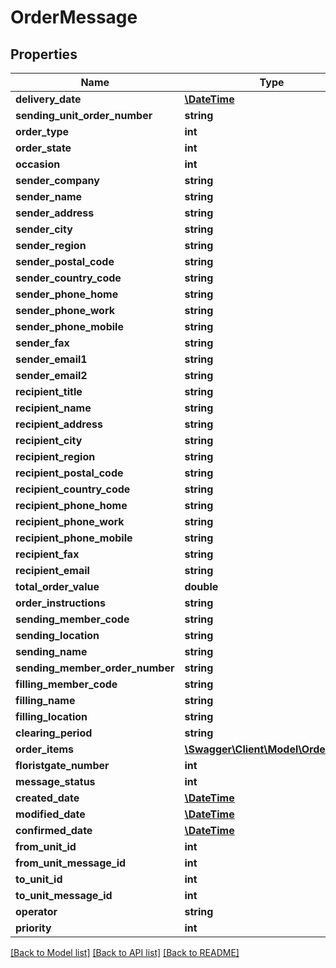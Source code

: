 # OrderMessage

## Properties
Name | Type | Description | Notes
------------ | ------------- | ------------- | -------------
**delivery_date** | [**\DateTime**](\DateTime.md) |  | [optional] 
**sending_unit_order_number** | **string** |  | [optional] 
**order_type** | **int** |  | [optional] 
**order_state** | **int** |  | [optional] 
**occasion** | **int** |  | [optional] 
**sender_company** | **string** |  | [optional] 
**sender_name** | **string** |  | [optional] 
**sender_address** | **string** |  | [optional] 
**sender_city** | **string** |  | [optional] 
**sender_region** | **string** |  | [optional] 
**sender_postal_code** | **string** |  | [optional] 
**sender_country_code** | **string** |  | [optional] 
**sender_phone_home** | **string** |  | [optional] 
**sender_phone_work** | **string** |  | [optional] 
**sender_phone_mobile** | **string** |  | [optional] 
**sender_fax** | **string** |  | [optional] 
**sender_email1** | **string** |  | [optional] 
**sender_email2** | **string** |  | [optional] 
**recipient_title** | **string** |  | [optional] 
**recipient_name** | **string** |  | [optional] 
**recipient_address** | **string** |  | [optional] 
**recipient_city** | **string** |  | [optional] 
**recipient_region** | **string** |  | [optional] 
**recipient_postal_code** | **string** |  | [optional] 
**recipient_country_code** | **string** |  | [optional] 
**recipient_phone_home** | **string** |  | [optional] 
**recipient_phone_work** | **string** |  | [optional] 
**recipient_phone_mobile** | **string** |  | [optional] 
**recipient_fax** | **string** |  | [optional] 
**recipient_email** | **string** |  | [optional] 
**total_order_value** | **double** |  | [optional] 
**order_instructions** | **string** |  | [optional] 
**sending_member_code** | **string** |  | [optional] 
**sending_location** | **string** |  | [optional] 
**sending_name** | **string** |  | [optional] 
**sending_member_order_number** | **string** |  | [optional] 
**filling_member_code** | **string** |  | [optional] 
**filling_name** | **string** |  | [optional] 
**filling_location** | **string** |  | [optional] 
**clearing_period** | **string** |  | [optional] 
**order_items** | [**\Swagger\Client\Model\OrderItem[]**](OrderItem.md) |  | [optional] 
**floristgate_number** | **int** |  | [optional] 
**message_status** | **int** |  | [optional] 
**created_date** | [**\DateTime**](\DateTime.md) |  | [optional] 
**modified_date** | [**\DateTime**](\DateTime.md) |  | [optional] 
**confirmed_date** | [**\DateTime**](\DateTime.md) |  | [optional] 
**from_unit_id** | **int** |  | [optional] 
**from_unit_message_id** | **int** |  | [optional] 
**to_unit_id** | **int** |  | [optional] 
**to_unit_message_id** | **int** |  | [optional] 
**operator** | **string** |  | [optional] 
**priority** | **int** |  | [optional] 

[[Back to Model list]](../README.md#documentation-for-models) [[Back to API list]](../README.md#documentation-for-api-endpoints) [[Back to README]](../README.md)


